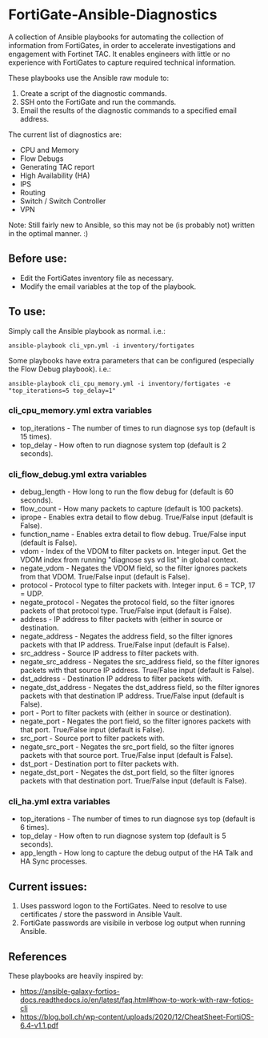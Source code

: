 # FortiGate-Ansible-Diagnostics

A collection of Ansible playbooks for automating the collection of information from FortiGates, in order to accelerate investigations and engagement with Fortinet TAC. It enables engineers with little or no experience with FortiGates to capture required technical information.

These playbooks use the Ansible raw module to:
1. Create a script of the diagnostic commands.
2. SSH onto the FortiGate and run the commands.
3. Email the results of the diagnostic commands to a specified email address.

The current list of diagnostics are:
* CPU and Memory
* Flow Debugs
* Generating TAC report
* High Availability (HA)
* IPS
* Routing
* Switch / Switch Controller
* VPN

Note: Still fairly new to Ansible, so this may not be (is probably not) written in the optimal manner. :)
## Before use:
* Edit the FortiGates inventory file as necessary.
* Modify the email variables at the top of the playbook.

## To use:
Simply call the Ansible playbook as normal. i.e.: 

`ansible-playbook cli_vpn.yml -i inventory/fortigates`

Some playbooks have extra parameters that can be configured (especially the Flow Debug playbook). i.e.:

`ansible-playbook cli_cpu_memory.yml -i inventory/fortigates -e "top_iterations=5 top_delay=1"`

### cli_cpu_memory.yml extra variables
* top_iterations - The number of times to run diagnose sys top (default is 15 times).
* top_delay - How often to run diagnose system top (default is 2 seconds).

### cli_flow_debug.yml extra variables
* debug_length - How long to run the flow debug for (default is 60 seconds).
* flow_count - How many packets to capture (default is 100 packets).
* iprope - Enables extra detail to flow debug. True/False input (default is False).
* function_name - Enables extra detail to flow debug. True/False input (default is False).
* vdom - Index of the VDOM to filter packets on. Integer input. Get the VDOM index from running "diagnose sys vd list" in global context.
* negate_vdom - Negates the VDOM field, so the filter ignores packets from that VDOM. True/False input (default is False).
* protocol - Protocol type to filter packets with. Integer input. 6 = TCP, 17 = UDP.
* negate_protocol - Negates the protocol field, so the filter ignores packets of that protocol type. True/False input (default is False).
* address - IP address to filter packets with (either in source or destination.
* negate_address - Negates the address field, so the filter ignores packets with that IP address. True/False input (default is False).
* src_address - Source IP address to filter packets with.
* negate_src_address - Negates the src_address field, so the filter ignores packets with that source IP address. True/False input (default is False).
* dst_address - Destination IP address to filter packets with.
* negate_dst_address - Negates the dst_address field, so the filter ignores packets with that destination IP address. True/False input (default is False).
* port - Port to filter packets with (either in source or destination).
* negate_port - Negates the port field, so the filter ignores packets with that port. True/False input (default is False).
* src_port - Source port to filter packets with.
* negate_src_port - Negates the src_port field, so the filter ignores packets with that source port. True/False input (default is False).
* dst_port - Destination port to filter packets with.
* negate_dst_port - Negates the dst_port field, so the filter ignores packets with that destination port. True/False input (default is False).

### cli_ha.yml extra variables
* top_iterations - The number of times to run diagnose sys top (default is 6 times).
* top_delay - How often to run diagnose system top (default is 5 seconds).
* app_length - How long to capture the debug output of the HA Talk and HA Sync processes.

## Current issues:
1. Uses password logon to the FortiGates. Need to resolve to use certificates / store the password in Ansible Vault.
2. FortiGate passwords are visibile in verbose log output when running Ansible.

## References
These playbooks are heavily inspired by: 
* https://ansible-galaxy-fortios-docs.readthedocs.io/en/latest/faq.html#how-to-work-with-raw-fotios-cli
* https://blog.boll.ch/wp-content/uploads/2020/12/CheatSheet-FortiOS-6.4-v1.1.pdf

